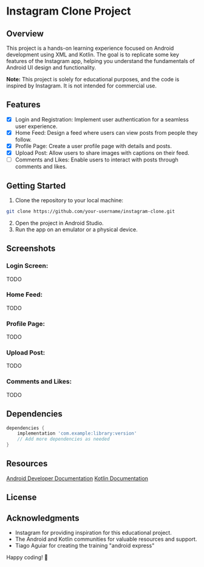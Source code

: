 # Instagram Clone Project

## Overview

This project is a hands-on learning experience focused on Android development using XML and Kotlin. The goal is to replicate some key features of the Instagram app, helping you understand the fundamentals of Android UI design and functionality.   

**Note:** This project is solely for educational purposes, and the code is inspired by Instagram. It is not intended for commercial use.

## Features

- [X] Login and Registration: Implement user authentication for a seamless user experience.
- [X] Home Feed: Design a feed where users can view posts from people they follow.
- [X] Profile Page: Create a user profile page with details and posts.
- [X] Upload Post: Allow users to share images with captions on their feed.
- [ ] Comments and Likes: Enable users to interact with posts through comments and likes.

## Getting Started

1. Clone the repository to your local machine:
```bash
git clone https://github.com/your-username/instagram-clone.git
```
2. Open the project in Android Studio.
3. Run the app on an emulator or a physical device.

## Screenshots

### Login Screen:
TODO
### Home Feed:
TODO
### Profile Page:
TODO
### Upload Post:
TODO
### Comments and Likes:
TODO

## Dependencies

```gradle
dependencies {
    implementation 'com.example:library:version'
    // Add more dependencies as needed
}
```

## Resources

[Android Developer Documentation]([URL](https://developer.android.com/develop))
[Kotlin Documentation](https://kotlinlang.org/docs/home.html)

## License

<!-- This project is licensed under the MIT License - see the LICENSE file for details. -->

## Acknowledgments

- Instagram for providing inspiration for this educational project.
- The Android and Kotlin communities for valuable resources and support.
- Tiago Aguiar for creating the training "android express"

Happy coding! 🚀
